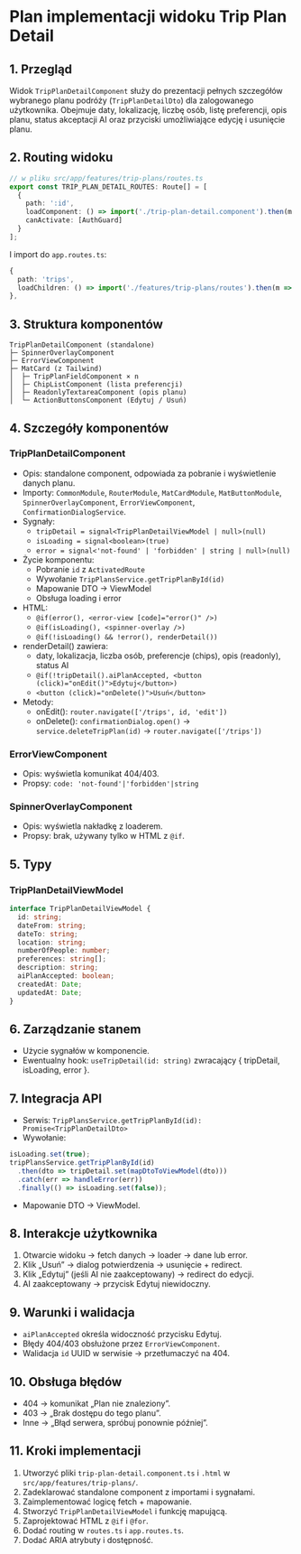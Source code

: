 # Plan implementacji widoku Trip Plan Detail

## 1. Przegląd
Widok `TripPlanDetailComponent` służy do prezentacji pełnych szczegółów wybranego planu podróży (`TripPlanDetailDto`) dla zalogowanego użytkownika. Obejmuje daty, lokalizację, liczbę osób, listę preferencji, opis planu, status akceptacji AI oraz przyciski umożliwiające edycję i usunięcie planu.

## 2. Routing widoku
```ts
// w pliku src/app/features/trip-plans/routes.ts
export const TRIP_PLAN_DETAIL_ROUTES: Route[] = [
  {
    path: ':id',
    loadComponent: () => import('./trip-plan-detail.component').then(m => m.TripPlanDetailComponent),
    canActivate: [AuthGuard]
  }
];
```
I import do `app.routes.ts`:
```ts
{
  path: 'trips',
  loadChildren: () => import('./features/trip-plans/routes').then(m => m.TRIP_PLAN_DETAIL_ROUTES)
},
```

## 3. Struktura komponentów
```
TripPlanDetailComponent (standalone)
├─ SpinnerOverlayComponent
├─ ErrorViewComponent
├─ MatCard (z Tailwind)
│  ├─ TripPlanFieldComponent × n
│  ├─ ChipListComponent (lista preferencji)
│  ├─ ReadonlyTextareaComponent (opis planu)
│  └─ ActionButtonsComponent (Edytuj / Usuń)
```

## 4. Szczegóły komponentów

### TripPlanDetailComponent
- Opis: standalone component, odpowiada za pobranie i wyświetlenie danych planu.
- Importy: `CommonModule`, `RouterModule`, `MatCardModule`, `MatButtonModule`, `SpinnerOverlayComponent`, `ErrorViewComponent`, `ConfirmationDialogService`.
- Sygnały:
  - `tripDetail = signal<TripPlanDetailViewModel | null>(null)`
  - `isLoading = signal<boolean>(true)`
  - `error = signal<'not-found' | 'forbidden' | string | null>(null)`
- Życie komponentu:
  - Pobranie `id` z `ActivatedRoute`
  - Wywołanie `TripPlansService.getTripPlanById(id)`
  - Mapowanie DTO → ViewModel
  - Obsługa loading i error
- HTML:
  - `@if(error(), <error-view [code]="error()" />)`
  - `@if(isLoading(), <spinner-overlay />)`
  - `@if(!isLoading() && !error(), renderDetail())`
- renderDetail() zawiera:
  - daty, lokalizacja, liczba osób, preferencje (chips), opis (readonly), status AI
  - `@if(!tripDetail().aiPlanAccepted, <button (click)="onEdit()">Edytuj</button>)`
  - `<button (click)="onDelete()">Usuń</button>`
- Metody:
  - onEdit(): `router.navigate(['/trips', id, 'edit'])`
  - onDelete(): `confirmationDialog.open()` → `service.deleteTripPlan(id)` → `router.navigate(['/trips'])`

### ErrorViewComponent
- Opis: wyświetla komunikat 404/403.
- Propsy: `code: 'not-found'|'forbidden'|string`

### SpinnerOverlayComponent
- Opis: wyświetla nakładkę z loaderem.
- Propsy: brak, używany tylko w HTML z `@if`.

## 5. Typy

### TripPlanDetailViewModel
```ts
interface TripPlanDetailViewModel {
  id: string;
  dateFrom: string;
  dateTo: string;
  location: string;
  numberOfPeople: number;
  preferences: string[];
  description: string;
  aiPlanAccepted: boolean;
  createdAt: Date;
  updatedAt: Date;
}
```

## 6. Zarządzanie stanem
- Użycie sygnałów w komponencie.
- Ewentualny hook: `useTripDetail(id: string)` zwracający { tripDetail, isLoading, error }.

## 7. Integracja API
- Serwis: `TripPlansService.getTripPlanById(id): Promise<TripPlanDetailDto>`
- Wywołanie:
```ts
isLoading.set(true);
tripPlansService.getTripPlanById(id)
  .then(dto => tripDetail.set(mapDtoToViewModel(dto)))
  .catch(err => handleError(err))
  .finally(() => isLoading.set(false));
```
- Mapowanie DTO → ViewModel.

## 8. Interakcje użytkownika
1. Otwarcie widoku → fetch danych → loader → dane lub error.
2. Klik „Usuń” → dialog potwierdzenia → usunięcie + redirect.
3. Klik „Edytuj” (jeśli AI nie zaakceptowany) → redirect do edycji.
4. AI zaakceptowany → przycisk Edytuj niewidoczny.

## 9. Warunki i walidacja
- `aiPlanAccepted` określa widoczność przycisku Edytuj.
- Błędy 404/403 obsłużone przez `ErrorViewComponent`.
- Walidacja `id` UUID w serwisie → przetłumaczyć na 404.

## 10. Obsługa błędów
- 404 → komunikat „Plan nie znaleziony”.
- 403 → „Brak dostępu do tego planu”.
- Inne → „Błąd serwera, spróbuj ponownie później”.

## 11. Kroki implementacji
1. Utworzyć pliki `trip-plan-detail.component.ts` i `.html` w `src/app/features/trip-plans/`.
2. Zadeklarować standalone component z importami i sygnałami.
3. Zaimplementować logicę fetch + mapowanie.
4. Stworzyć `TripPlanDetailViewModel` i funkcję mapującą.
5. Zaprojektować HTML z `@if` i `@for`.
6. Dodać routing w `routes.ts` i `app.routes.ts`.
7. Dodać ARIA atrybuty i dostępność.
